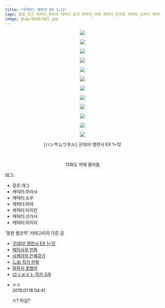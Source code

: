 ```yaml
---
title: "굿데이! 명련사 EX 1~12"
tags: 장르_개그 캐릭터_무라사 캐릭터_쇼우 캐릭터_아야 캐릭터_이치린 캐릭터_코가사 캐릭터_히지리 ハンサムワタル 동방_웹코믹
image: ghap/5626/001.jpg
---
```

<div class="article">
<p style="text-align: center; clear: none; float: none;"><img src="{{ site.nasurl }}/ghap/5626/001.jpg"/></p>
<p style="text-align: center; clear: none; float: none;"><img src="{{ site.nasurl }}/ghap/5626/002.jpg"/></p>
<p style="text-align: center; clear: none; float: none;"><img src="{{ site.nasurl }}/ghap/5626/003.jpg"/></p>
<p style="text-align: center; clear: none; float: none;"><img src="{{ site.nasurl }}/ghap/5626/004.jpg"/></p>
<p style="text-align: center; clear: none; float: none;"><img src="{{ site.nasurl }}/ghap/5626/005.jpg"/></p>
<p style="text-align: center; clear: none; float: none;"><img src="{{ site.nasurl }}/ghap/5626/006.jpg"/></p>
<p style="text-align: center; clear: none; float: none;"><img src="{{ site.nasurl }}/ghap/5626/007.jpg"/></p>
<p style="text-align: center; clear: none; float: none;"><img src="{{ site.nasurl }}/ghap/5626/008.jpg"/></p>
<p style="text-align: center; clear: none; float: none;"><img src="{{ site.nasurl }}/ghap/5626/009.jpg"/></p>
<p style="text-align: center; clear: none; float: none;"><img src="{{ site.nasurl }}/ghap/5626/010.jpg"/></p>
<p style="text-align: center; clear: none; float: none;"><img src="{{ site.nasurl }}/ghap/5626/011.jpg"/></p>
<p style="text-align: center; clear: none; float: none;"><img src="{{ site.nasurl }}/ghap/5626/012.jpg"/></p>
<p style="text-align: center; clear: none; float: none;">[ハンサムワタル] 굿데이! 명련사 EX 1~12</p>
<p style="text-align: center; clear: none; float: none;"><br/></p>
<p style="text-align: center; clear: none; float: none;">13화도 어제 올라옴</p>
</div><div class="tagTrail">
<p>태그: </p>
<ul>
<li>장르:개그</li>
<li>캐릭터:무라사</li>
<li>캐릭터:쇼우</li>
<li>캐릭터:아야</li>
<li>캐릭터:이치린</li>
<li>캐릭터:코가사</li>
<li>캐릭터:히지리</li>
</ul>
</div><div class="another">
<p>'동방 웹코믹' 카테고리의 다른 글</p>
<ul>
<li><a href="/2019-01-18-ghap_5626">굿데이! 명련사 EX 1~12</a></li>
<li><a href="/2019-01-17-ghap_5621">메이사쿠 만화</a></li>
<li><a href="/2019-01-17-ghap_5620">샤케야의 은혜갚기</a></li>
<li><a href="/2019-01-16-ghap_5596">しお 작가 만화</a></li>
<li><a href="/2019-01-15-ghap_5594">말하지 못했어</a></li>
<li><a href="/2019-01-13-ghap_5585">ロリメイト 작가 3개</a></li>
</ul>
</div><div class="comment">
<ul>
<li class="cb_thumb_off" id="comment15413374">
<div class="cb_comment_area">
<div class="cb_info_area">
<div class="cb_section">
<span class="cb_nick_name">ㅇㅇ</span>
</div>
<div class="cb_section">
<span class="cb_date">2019.01.18 04:41 </span>
</div>
</div>
<div class="cb_dsc_comment">
<p class="cb_dsc">
											ㅇ? 마심?
										</p>
</div>
</div></li>
</ul>
</div>